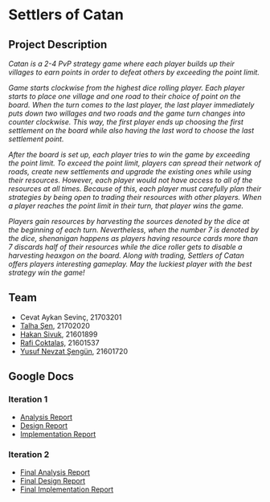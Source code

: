 # **Settlers of Catan**

## **Project Description**

*Catan is a 2-4 PvP strategy game where each player builds up their villages to earn points in order to defeat others by exceeding the point limit.*

*Game starts clockwise from the highest dice rolling player. Each player starts to place one village and one road to their choice of point on the board. When the turn comes to the last player, the last player immediately puts down two willages and two roads and the game turn changes into counter clockwise. This way, the first player ends up choosing the first settlement on the board while also having the last word to choose the last settlement point.*

*After the board is set up, each player tries to win the game by exceeding the point limit. To exceed the point limit, players can spread their network of roads, create new settlements and upgrade the existing ones while using their resources. However, each player would not have access to all of the resources at all times. Because of this, each player must carefully plan their strategies by being open to trading their resources with other players. When a player reaches the point limit in their turn, that player wins the game.*

*Players gain resources by harvesting the sources denoted by the dice at the beginning of each turn. Nevertheless, when the number 7 is denoted by the dice, shenanigan happens as players having resource cards more than 7 discards half of their resources while the dice roller gets to disable a harvesting heaxgon on the board. Along with trading, Settlers of Catan offers players interesting gameplay. May the luckiest player with the best strategy win the game!*

## **Team**

* Cevat Aykan Sevinç, 21703201
* [Talha Şen](https://github.com/talhasen123), 21702020
* [Hakan Sivuk](https://github.com/hakansivuk), 21601899
* [Rafi Çoktalaş](https://github.com/RafiCoktalas), 21601537
* [Yusuf Nevzat Şengün](https://github.com/ynsengun), 21601720

## **Google Docs**

### **Iteration 1**
* [Analysis Report](https://drive.google.com/file/d/1lChs5JGEpPjOdcbx_pfUOEZPQzpjT2E7/view?usp=sharing)
* [Design Report](https://docs.google.com/document/d/1ENSQk3wdsQxmHv6eHtjSDhl6wFeL1WiFZxwjv5hoJDM/edit?usp=sharing)
* [Implementation Report](https://docs.google.com/document/d/1QzuSwr4GFrtTxmu5OVGzC3DHmW7I_45uFiPZci5Z4Zw/edit?usp=sharing)

### **Iteration 2**

* [Final Analysis Report](https://docs.google.com/document/d/13H8EdYlDQLpHxxDCcO5YupmPMzLSRQC3exlOHkJ5rkE/edit?usp=sharing)
* [Final Design Report](https://docs.google.com/document/d/1le-MR7AAY2leZ1kjepFANwTwxalrcouuHc4Tb4URPuo/edit?usp=sharing)
* [Final Implementation Report](https://docs.google.com/document/d/1k8MLamS2d4iooGKrpEHurJ-GVyrmAwXpwKF7sCa9YyQ/edit?usp=sharing)
